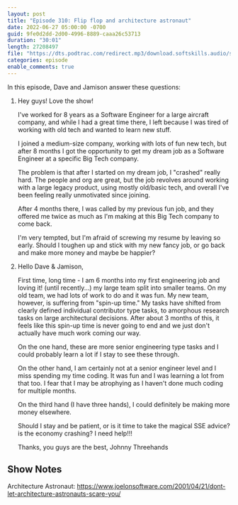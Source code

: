 ```yaml
---
layout: post
title: "Episode 310: Flip flop and architecture astronaut"
date: 2022-06-27 05:00:00 -0700
guid: 9fe0d2dd-2d00-4996-8889-caaa26c53713
duration: "30:01"
length: 27208497
file: "https://dts.podtrac.com/redirect.mp3/download.softskills.audio/sse-310.mp3"
categories: episode
enable_comments: true
---
```


In this episode, Dave and Jamison answer these questions:

1. Hey guys! Love the show!
   
   I've worked for 8 years as a Software Engineer for a large aircraft company, and while I had a great time there, I left because I was tired of working with old tech and wanted to learn new stuff.
   
   I joined a medium-size company, working with lots of fun new tech, but after 8 months I got the opportunity to get my dream job as a Software Engineer at a specific Big Tech company.
   
   The problem is that after I started on my dream job, I "crashed" really hard. The people and org are great, but the job revolves around working with a large legacy product, using mostly old/basic tech, and overall I've been feeling really unmotivated since joining.
   
   After 4 months there, I was called by my previous fun job, and they offered me twice as much as I'm making at this Big Tech company to come back.
   
   I'm very tempted, but I'm afraid of screwing my resume by leaving so early.
   Should I toughen up and stick with my new fancy job, or go back and make more money and maybe be happier? 

2. Hello Dave & Jamison,
   
   First time, long time - I am 6 months into my first engineering job and loving it! (until recently...) my large team split into smaller teams. On my old team, we had lots of work to do and it was fun. My new team, however, is suffering from "spin-up time." My tasks have shifted from clearly defined individual contributor type tasks, to amorphous research tasks on large architectural decisions. After about 3 months of this, it feels like this spin-up time is never going to end and we just don't actually have much work coming our way.
   
   On the one hand, these are more senior engineering type tasks and I could probably learn a lot if I stay to see these through.
   
   On the other hand, I am certainly not at a senior engineer level and I miss spending my time coding. It was fun and I was learning a lot from that too. I fear that I may be atrophying as I haven't done much coding for multiple months.
   
   On the third hand (I have three hands),  I could definitely be making more money elsewhere.
   
   Should I stay and be patient, or is it time to take the magical SSE advice? is the economy crashing? I need help!!!
   
   Thanks, you guys are the best,
   Johnny Threehands

## Show Notes
Architecture Astronaut: https://www.joelonsoftware.com/2001/04/21/dont-let-architecture-astronauts-scare-you/
